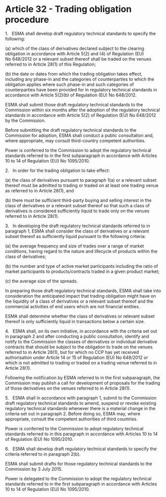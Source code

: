 # Article 32 - Trading obligation procedure


1.   ESMA shall develop draft regulatory technical standards to specify the following:

(a) which of the class of derivatives declared subject to the clearing obligation in accordance with Article 5(2) and (4) of Regulation (EU) No 648/2012 or a relevant subset thereof shall be traded on the venues referred to in Article 28(1) of this Regulation;

(b) the date or dates from which the trading obligation takes effect, including any phase-in and the categories of counterparties to which the obligation applies where such phase-in and such categories of counterparties have been provided for in regulatory technical standards in accordance with Article 5(2)(b) of Regulation (EU) No 648/2012.

ESMA shall submit those draft regulatory technical standards to the Commission within six months after the adoption of the regulatory technical standards in accordance with Article 5(2) of Regulation (EU) No 648/2012 by the Commission.

Before submitting the draft regulatory technical standards to the Commission for adoption, ESMA shall conduct a public consultation and, where appropriate, may consult third-country competent authorities.

Power is conferred to the Commission to adopt the regulatory technical standards referred to in the first subparagraph in accordance with Articles 10 to 14 of Regulation (EU) No 1095/2010.

2.   In order for the trading obligation to take effect:

(a) the class of derivatives pursuant to paragraph 1(a) or a relevant subset thereof must be admitted to trading or traded on at least one trading venue as referred to in Article 28(1), and

(b) there must be sufficient third-party buying and selling interest in the class of derivatives or a relevant subset thereof so that such a class of derivatives is considered sufficiently liquid to trade only on the venues referred to in Article 28(1).

3.   In developing the draft regulatory technical standards referred to in paragraph 1, ESMA shall consider the class of derivatives or a relevant subset thereof as sufficiently liquid pursuant to the following criteria:

(a) the average frequency and size of trades over a range of market conditions, having regard to the nature and lifecycle of products within the class of derivatives;

(b) the number and type of active market participants including the ratio of market participants to products/contracts traded in a given product market;

(c) the average size of the spreads.

In preparing those draft regulatory technical standards, ESMA shall take into consideration the anticipated impact that trading obligation might have on the liquidity of a class of derivatives or a relevant subset thereof and the commercial activities of end users which are not financial entities.

ESMA shall determine whether the class of derivatives or relevant subset thereof is only sufficiently liquid in transactions below a certain size.

4.   ESMA shall, on its own initiative, in accordance with the criteria set out in paragraph 2 and after conducting a public consultation, identify and notify to the Commission the classes of derivatives or individual derivative contracts that should be subject to the obligation to trade on the venues referred to in Article 28(1), but for which no CCP has yet received authorisation under Article 14 or 15 of Regulation (EU) No 648/2012 or which is not admitted to trading or traded on a trading venue referred to in Article 28(1).

Following the notification by ESMA referred to in the first subparagraph, the Commission may publish a call for development of proposals for the trading of those derivatives on the venues referred to in Article 28(1).

5.   ESMA shall in accordance with paragraph 1, submit to the Commission draft regulatory technical standards to amend, suspend or revoke existing regulatory technical standards whenever there is a material change in the criteria set out in paragraph 2. Before doing so, ESMA may, where appropriate, consult the competent authorities of third countries.

Power is conferred to the Commission to adopt regulatory technical standards referred to in this paragraph in accordance with Articles 10 to 14 of Regulation (EU) No 1095/2010.

6.   ESMA shall develop draft regulatory technical standards to specify the criteria referred to in paragraph 2(b).

ESMA shall submit drafts for those regulatory technical standards to the Commission by 3 July 2015.

Power is delegated to the Commission to adopt the regulatory technical standards referred to in the first subparagraph in accordance with Articles 10 to 14 of Regulation (EU) No 1095/2010.
